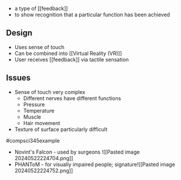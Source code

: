 - a type of [[feedback]]
- to show recognition that a particular function has been achieved
## Design
- Uses sense of touch
- Can be combined into [[Virtual Reality (VR)]]
- User receives [[feedback]] via tactile sensation
## Issues
- Sense of touch very complex
	- Different nerves have different functions
	- Pressure
	- Temperature
	- Muscle
	- Hair movement
- Texture of surface particularly difficult

#compsci345example 
- Novint's Falcon - used by surgeons
	![[Pasted image 20240522224704.png]]
- PHANToM - for visually impaired people; signature![[Pasted image 20240522224752.png]]